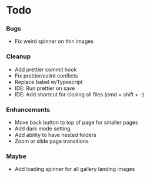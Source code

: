 # Todo

### Bugs
* Fix weird spinner on thin images

### Cleanup
* Add prettier commit hook
* Fix prettier/eslint conflicts
* Replace babel w/Typescript
* IDE: Run prettier on save
* IDE: Add shortcut for closing all files (cmd + shift + -)

### Enhancements
* Move back button to top of page for smaller pages
* Add dark mode setting
* Add ability to have nested folders
* Zoom or slide page transitions

### Maybe
* Add loading spinner for all gallery landing images

